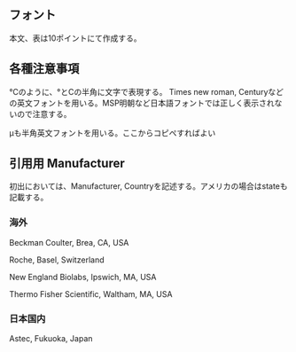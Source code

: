 ## フォント
本文、表は10ポイントにて作成する。

## 各種注意事項

°Cのように、°とCの半角に文字で表現する。 
Times new roman, Centuryなどの英文フォントを用いる。MSP明朝など日本語フォントでは正しく表示されないので注意する。

μも半角英文フォントを用いる。ここからコピペすればよい

## 引用用 Manufacturer
初出においては、Manufacturer, Countryを記述する。アメリカの場合はstateも記載する。
### 海外
Beckman Coulter, Brea, CA, USA

Roche,  Basel,  Switzerland

New England Biolabs, Ipswich, MA, USA

Thermo Fisher Scientific, Waltham, MA, USA

### 日本国内
Astec, Fukuoka, Japan
